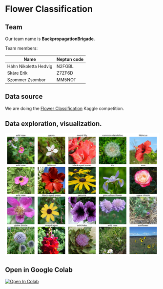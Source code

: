 # Flower Classification

## Team

Our team name is **BackpropagationBrigade**.

Team members:

| Name                  | Neptun code |
| --------------------- | ----------- |
| Háhn Nikoletta Hedvig | N2FGBL      |
| Skáre Erik            | Z7ZF6D      |
| Szommer Zsombor       | MM5NOT      |

## Data source

We are doing the [Flower Classification](https://www.kaggle.com/competitions/tpu-getting-started) Kaggle competition.

## Data exploration, visualization.

![](docs/flowers.png)

## Open in Google Colab

[![Open In Colab](https://colab.research.google.com/assets/colab-badge.svg)](https://colab.research.google.com/github.com/MeIidon/BackpropagationBrigade/blob/master/training.ipynb)

